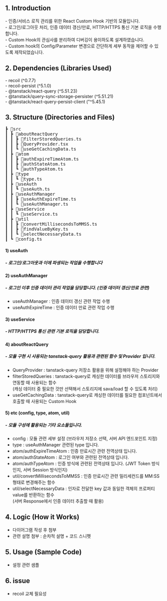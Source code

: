 ## 1. Introduction

<div>- 인증/서비스 로직 관리를 위한 React Custom Hook 기반의 모듈입니다.</div>
<div>- 로그인/로그아웃 처리, 인증 데이터 갱신/만료, HTTP/HTTPS 통신 기본 로직을 수행합니다.</div>
<div>- Custom Hook의 관심사를 분리하여 디버깅이 용이하도록 설계하였습니다.</div>
<div>- Custom hook의 Config/Parameter 변경으로 간단하게 세부 동작을 제어할 수 있도록 제작되었습니다.</div>

## 2. Dependencies (Libraries Used)

<div>- recoil (^0.7.7)</div>
<div>- recoil-persist (^5.1.0)</div>
<div>- @tanstack/react-query (^5.51.23)</div>
<div>- @tanstack/query-sync-storage-persister (^5.51.21)</div>
<div>- @tanstack/react-query-persist-client ("^5.45.1)</div>

## 3. Structure (Directories and Files)

<pre>
┣ 📂src
┃ ┣ 📂aboutReactQuery
┃ ┃ ┣ 📜filterStoredQueries.ts
┃ ┃ ┣ 📜QueryProvider.tsx
┃ ┃ ┗ 📜useGetCachingData.ts
┃ ┣ 📂atom
┃ ┃ ┣ 📜authExpireTimeAtom.ts
┃ ┃ ┣ 📜authStateAtom.ts
┃ ┃ ┗ 📜authTypeAtom.ts
┃ ┣ 📂type
┃ ┃ ┗ 📜type.ts
┃ ┣ 📂useAuth
┃ ┃ ┗ 📜useAuth.ts
┃ ┣ 📂useAuthManager
┃ ┃ ┣ 📜useAuthExpireTime.ts
┃ ┃ ┗ 📜useAuthManager.ts
┃ ┣ 📂useService
┃ ┃ ┗ 📜useService.ts
┃ ┣ 📂util
┃ ┃ ┣ 📜convertMillisecondsToMMSS.ts
┃ ┃ ┣ 📜findValueByKey.ts
┃ ┃ ┗ 📜selectNecessaryData.ts
┃ ┗ 📜config.ts
</pre>

#### 1) useAuth

##### <div>- 로그인/로그아웃과 이에 파생되는 작업을 수행합니다</div>

#### 2) useAuthManager

##### <div>- 로그인 이후 인증 데이터 관리 작업을 담당합니다. (인증 데이터 갱신/만료 관련)</div>

- useAuthManager : 인증 데이터 갱신 관련 작업 수행
- useAuthExpireTime : 인증 데이터 만료 관련 작업 수행

#### 3) useService

##### <div>- HTTP/HTTPS 통신 관련 기본 로직을 담당합니다.</div>

#### 4) aboutReactQuery

##### <div>- 모듈 구현 시 사용되는 tanstack-query 활용과 관련된 함수 및 Provider 입니다.</div>

- QueryProvider : tanstack-query 저장소 활용을 위해 설정해야 하는 Provider
- filterStoredQueries : tanstack-query로 캐싱한 데이터를 브라우저 스토리지와 연동할 때 사용되는 함수 <br/>(캐싱 데이터 중 필요한 것만 선택해서 스토리지에 sava/load 할 수 있도록 처리)
- useGetCachingData : tanstack-query로 캐싱한 데이터를 필요한 컴포넌트에서 호출할 때 사용되는 Custom Hook

#### 5) etc (config, type, atom, util)

##### <div>- 모듈 구성에 활용되는 기타 요소들입니다.</div>

- config : 모듈 관련 세부 설정 (브라우저 저장소 선택, 서버 API 엔드포인트 지정)
- type : useAuthManager 관련된 type 입니다.
- atom/authExpireTimeAtom : 인증 만료시간 관련 전역상태 입니다.
- atom/authStateAtom : 로그인 여부와 관련된 전역상태 입니다.
- atom/authTypeAtom : 인증 방식에 관련된 전역상태 입니다. (JWT Token 방식인지, 서버 Session 방식인지)
- util/convertMillisecondsToMMSS : 인증 만료시간 관련 밀리세컨드를 MM:SS 형태로 변경해주는 함수
- util/selectNecessaryData : 인자로 전달한 key 값과 동일한 객체의 프로퍼티 value를 반환하는 함수<br/>(서버 Response에서 인증 데이터 추출할 때 활용)

## 4. Logic (How it Works)

- 다이어그램 작성 후 첨부
- 관련 설명 첨부 : 순차적 설명 + 코드 스니펫

## 5. Usage (Sample Code)

- 설정 관련 샘플

## 6. issue

- recoil 교체 필요성
